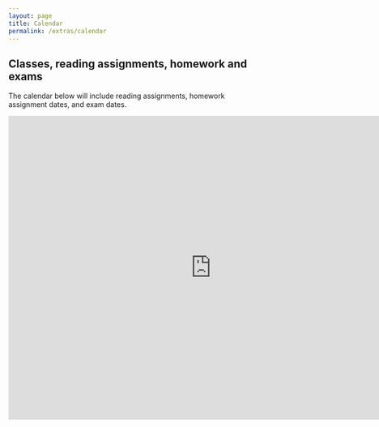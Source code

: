 ```yaml
---
layout: page
title: Calendar
permalink: /extras/calendar
---
```


## Classes, reading assignments, homework and exams
The calendar below will include reading assignments, homework assignment dates, and exam dates.

<iframe src="https://calendar.google.com/calendar/embed?src=itmurchjp3n9cidpirq1d6vjuc%40group.calendar.google.com&ctz=America%2FLos_Angeles" style="border: 0" width="800" height="600" frameborder="0" scrolling="no"></iframe>

